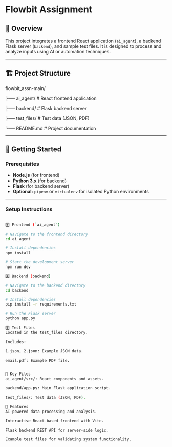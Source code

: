 # Flowbit Assignment

## 📖 Overview
This project integrates a frontend React application (`ai_agent`), a backend Flask server (`backend`), and sample test files. It is designed to process and analyze inputs using AI or automation techniques.

---

## 🏗️ Project Structure
flowbit_assn-main/

├── ai_agent/ # React frontend application

├── backend/ # Flask backend server

├── test_files/ # Test data (JSON, PDF)

└── README.md # Project documentation


---

## 🚀 Getting Started

### Prerequisites
- **Node.js** (for frontend)
- **Python 3.x** (for backend)
- **Flask** (for backend server)
- **Optional:** `pipenv` or `virtualenv` for isolated Python environments

---

### Setup Instructions
```bash

1️⃣ Frontend (`ai_agent`)

# Navigate to the frontend directory
cd ai_agent

# Install dependencies
npm install

# Start the development server
npm run dev

2️⃣ Backend (backend)

# Navigate to the backend directory
cd backend

# Install dependencies
pip install -r requirements.txt

# Run the Flask server
python app.py

3️⃣ Test Files
Located in the test_files directory.

Includes:

1.json, 2.json: Example JSON data.

email.pdf: Example PDF file.


📂 Key Files
ai_agent/src/: React components and assets.

backend/app.py: Main Flask application script.

test_files/: Test data (JSON, PDF).

🌟 Features
AI-powered data processing and analysis.

Interactive React-based frontend with Vite.

Flask backend REST API for server-side logic.

Example test files for validating system functionality.


